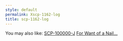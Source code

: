 ```yaml
---
style: default
permalink: Xscp-1162-log
title: scp-1162-log
---
```

You may also like:
[SCP-100000-J](http://scp-wiki.net/scp-100000-j)
[For Want of a Nail...](http://scp-wiki.net/for-want-of-a-nail)
